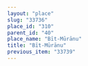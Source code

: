 ```yaml
---
layout: "place"
slug: "33736"
place_id: "310"
parent_id: "40"
place_name: "Bīt-Mūrānu"
title: "Bīt-Mūrānu"
previous_item: "33739"
---
```

